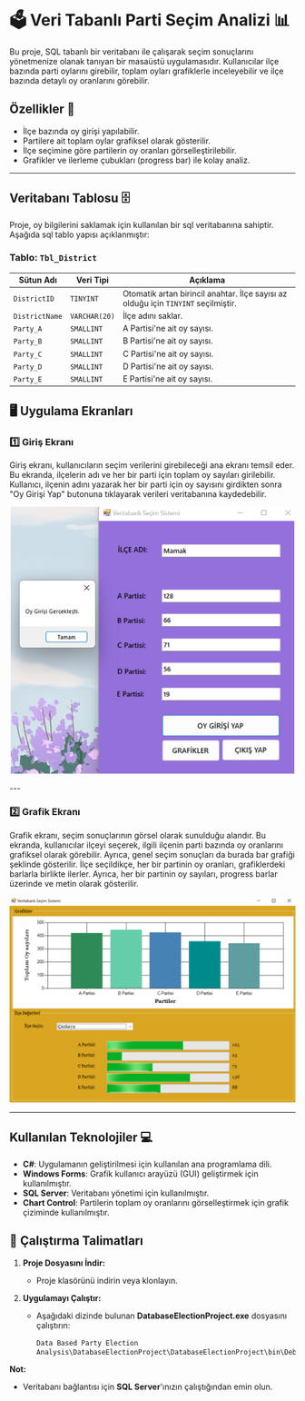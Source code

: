 # 🗳️ Veri Tabanlı Parti Seçim Analizi 📊

Bu proje, SQL tabanlı bir veritabanı ile çalışarak seçim sonuçlarını yönetmenize olanak tanıyan bir masaüstü uygulamasıdır. Kullanıcılar ilçe bazında parti oylarını girebilir, toplam oyları grafiklerle inceleyebilir ve ilçe bazında detaylı oy oranlarını görebilir.

## Özellikler 🚀

- İlçe bazında oy girişi yapılabilir.
- Partilere ait toplam oylar grafiksel olarak gösterilir.
- İlçe seçimine göre partilerin oy oranları görselleştirilebilir.
- Grafikler ve ilerleme çubukları (progress bar) ile kolay analiz.

---

## Veritabanı Tablosu 🗄️

Proje, oy bilgilerini saklamak için kullanılan bir sql veritabanına sahiptir. Aşağıda sql tablo yapısı açıklanmıştır:

### Tablo: `Tbl_District`

| Sütun Adı    | Veri Tipi   | Açıklama                                                |
|--------------|-------------|--------------------------------------------------------|
| `DistrictID` | `TINYINT`   | Otomatik artan birincil anahtar. İlçe sayısı az olduğu için `TINYINT` seçilmiştir. |
| `DistrictName` | `VARCHAR(20)` | İlçe adını saklar.                                     |
| `Party_A`    | `SMALLINT`  | A Partisi'ne ait oy sayısı.                             |
| `Party_B`    | `SMALLINT`  | B Partisi'ne ait oy sayısı.                             |
| `Party_C`    | `SMALLINT`  | C Partisi'ne ait oy sayısı.                             |
| `Party_D`    | `SMALLINT`  | D Partisi'ne ait oy sayısı.                             |
| `Party_E`    | `SMALLINT`  | E Partisi'ne ait oy sayısı.    

## 🖥️ Uygulama Ekranları

### 1️⃣ Giriş Ekranı
Giriş ekranı, kullanıcıların seçim verilerini girebileceği ana ekranı temsil eder. Bu ekranda, ilçelerin adı ve her bir parti için toplam oy sayıları girilebilir. Kullanıcı, ilçenin adını yazarak her bir parti için oy sayısını girdikten sonra "Oy Girişi Yap" butonuna tıklayarak verileri veritabanına kaydedebilir.

<p align="center">
  <img src="https://github.com/EdaYaren/Csharp_DataBasedPartyElectionAnalysis/blob/main/Vote%20Entry.png" alt="Giriş Ekranı" width="500">
</p>
---

### 2️⃣ Grafik Ekranı
Grafik ekranı, seçim sonuçlarının görsel olarak sunulduğu alandır. Bu ekranda, kullanıcılar ilçeyi seçerek, ilgili ilçenin parti bazında oy oranlarını grafiksel olarak görebilir. Ayrıca, genel seçim sonuçları da burada bar grafiği şeklinde gösterilir. İlçe seçildikçe, her bir partinin oy oranları, grafiklerdeki barlarla birlikte ilerler. Ayrıca, her bir partinin oy sayıları, progress barlar üzerinde ve metin olarak gösterilir. 

<p align="center">
  <img src="https://github.com/EdaYaren/Csharp_DataBasedPartyElectionAnalysis/blob/main/Graphics%20Screen.png" alt="Giriş Ekranı" width="800">
</p>

---

## Kullanılan Teknolojiler 💻

- **C#**: Uygulamanın geliştirilmesi için kullanılan ana programlama dili.
- **Windows Forms**: Grafik kullanıcı arayüzü (GUI) geliştirmek için kullanılmıştır.
- **SQL Server**: Veritabanı yönetimi için kullanılmıştır.
- **Chart Control**: Partilerin toplam oy oranlarını görselleştirmek için grafik çiziminde kullanılmıştır.

## 🚀 Çalıştırma Talimatları

1. **Proje Dosyasını İndir:**  
   - Proje klasörünü indirin veya klonlayın.

2. **Uygulamayı Çalıştır:**  
   - Aşağıdaki dizinde bulunan **DatabaseElectionProject.exe** dosyasını çalıştırın:  
     ```
     Data Based Party Election Analysis\DatabaseElectionProject\DatabaseElectionProject\bin\Debug\
     ```

 **Not:**  
   - Veritabanı bağlantısı için **SQL Server**'ınızın çalıştığından emin olun.

